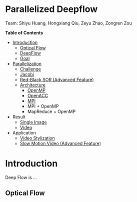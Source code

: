 # Parallelized Deepflow

Team: Shiyu Huang, Hongxiang Qiu, Zeyu Zhao, Zongren Zou

**Table of Contents** 

+ [Introduction](README.md#Introduction)
  + [Optical Flow](README.md#Optical_Flow)
  + [DeepFlow](README.md#DeepFlow)
  + [Goal](README.md#Goal)
+ [Parallelization](README.md#Parallelization)
  + [Challenge](README.md#Challenge)
  + [Jacobi](README.md#Jacobi)
  + [Red-Black SOR (Advanced Feature)](README.md#Red-Black_SOR)
  + [Architecture](README.md#Architecture)
    + [OpenMP](README.md#OpenMP)
    + [OpenACC](README.md#OpenACC)
    + [MPI](README.md#MPI)
    + MPI + OpenMP
    + MapReduce + OpenMP
+ Result
  + [Single Image](README.md#Single_Image)
  + [Video](README.md#Video)
+ Application
  + [Video Stylization](README.md#Video_Stylization)
  + [Slow Motion Video (Advanced Feature)](README.md#Slow_Motion_Video)

# Introduction
Deep Flow is ...

## Optical Flow
